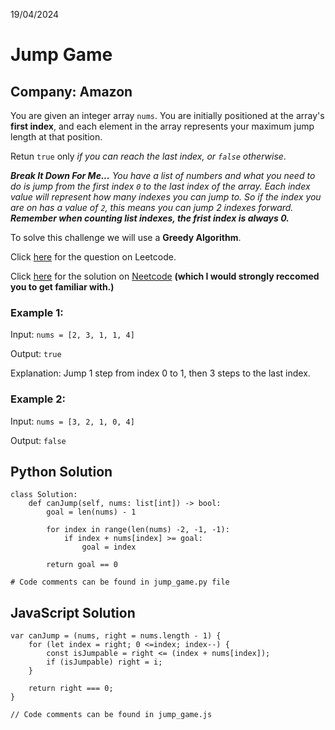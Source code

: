 19/04/2024
# Jump Game 
## Company: Amazon

You are given an integer array `nums`. You are initially positioned at the array's **first index**,
and each element in the array represents your maximum jump length at that position.

Retun `true` only *if you can reach the last index, or `false` otherwise*.

***Break It Down For Me...***
*You have a list of numbers and what you need to do is jump from the first index `0` to the last*
*index of the array. Each index value will represent how many indexes you can jump to. So if the index*
*you are on has a value of `2`, this means you can jump 2 indexes forward.*  
***Remember when counting list indexes, the frist index is always 0.***

To solve this challenge we will use a **Greedy Algorithm**.


Click [here](https://leetcode.com/problems/jump-game/description/) for the question on Leetcode.

Click [here](https://www.youtube.com/watch?v=Yan0cv2cLy8) for the solution on [Neetcode](https://neetcode.io/) **(which I would strongly reccomed you to get familiar with.)**


### Example 1:
Input: `nums = [2, 3, 1, 1, 4]`

Output: `true`

Explanation: Jump 1 step from index 0 to 1, then 3 steps to the last index.

### Example 2:
Input: `nums = [3, 2, 1, 0, 4]`

Output: `false`


## Python Solution
```
class Solution:
    def canJump(self, nums: list[int]) -> bool:
        goal = len(nums) - 1

        for index in range(len(nums) -2, -1, -1):
            if index + nums[index] >= goal:
                goal = index
        
        return goal == 0

# Code comments can be found in jump_game.py file
```

## JavaScript Solution
```
var canJump = (nums, right = nums.length - 1) {
    for (let index = right; 0 <=index; index--) {
        const isJumpable = right <= (index + nums[index]);
        if (isJumpable) right = i;
    }

    return right === 0;
}

// Code comments can be found in jump_game.js
```
